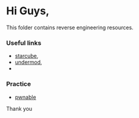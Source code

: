 # Hi Guys,

This folder contains reverse engineering resources.

### Useful links

- [starcube](https://www.starcubelabs.com/reverse-engineering-ds/),  
- [undermod](https://github.com/UnderminersTeam/UndertaleModTool),
- 

### Practice

- [pwnable](https://pwnable.tw/)

Thank you
